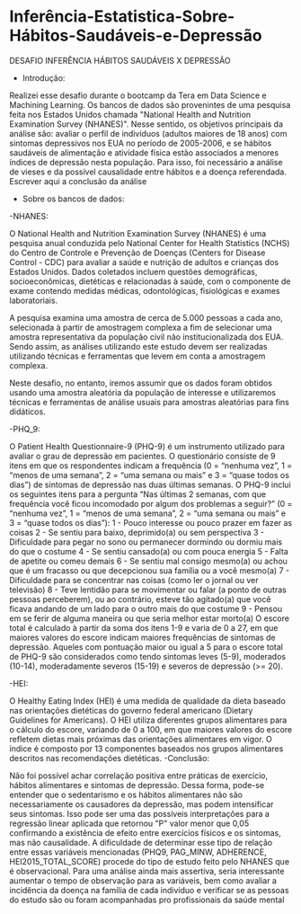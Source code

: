 # Inferência-Estatistica-Sobre-Hábitos-Saudáveis-e-Depressão
DESAFIO INFERÊNCIA HÁBITOS SAUDÁVEIS X DEPRESSÃO

- Introdução:

Realizei esse desafio durante o bootcamp da Tera em Data Science e Machining Learning. Os bancos de dados são provenintes de uma pesquisa feita nos Estados Unidos chamada "National Health and Nutrition Examination Survey (NHANES)". Nesse sentido, os objetivos principais da análise são: avaliar o perfil de indivíduos (adultos maiores de 18 anos) com sintomas depressivos nos EUA no período de 2005-2006, e se hábitos saudáveis de alimentação e atividade física estão associados a menores índices de depressão nesta população. Para isso, foi necessário a análise de vieses e da possível causalidade entre hábitos e a doença referendada. Escrever aqui a conclusão da análise

- Sobre os bancos de dados:
  
 -NHANES:

O National Health and Nutrition Examination Survey (NHANES) é uma pesquisa anual conduzida pelo National Center for Health Statistics (NCHS) do Centro de Controle e Prevenção de Doenças (Centers for Disease Control - CDC) para avaliar a saúde e nutrição de adultos e crianças dos Estados Unidos. Dados coletados incluem questões demográficas, socioeconômicas, dietéticas e relacionadas à saúde, com o componente de exame contendo medidas médicas, odontológicas, fisiológicas e exames laboratoriais.

A pesquisa examina uma amostra de cerca de 5.000 pessoas a cada ano, selecionada à partir de amostragem complexa a fim de selecionar uma amostra representativa da população civil não institucionalizada dos EUA. Sendo assim, as análises utilizando este estudo devem ser realizadas utilizando técnicas e ferramentas que levem em conta a amostragem complexa.

Neste desafio, no entanto, iremos assumir que os dados foram obtidos usando uma amostra aleatória da população de interesse e utilizaremos técnicas e ferramentas de análise usuais para amostras aleatórias para fins didáticos.
  
  -PHQ_9:

O Patient Health Questionnaire-9 (PHQ-9) é um instrumento utilizado para avaliar o grau de depressão em pacientes. O questionário consiste de 9 itens em que os respondentes indicam a frequência (0 = “nenhuma vez”, 1 = “menos de uma semana”, 2 = “uma semana ou mais” e 3 = “quase todos os dias”) de sintomas de depressão nas duas últimas semanas.
O PHQ-9 inclui os seguintes itens para a pergunta “Nas últimas 2 semanas, com que frequência você ficou incomodado por algum dos problemas a seguir?” (0 = “nenhuma vez”, 1 = “menos de uma semana”, 2 = “uma semana ou mais” e 3 = “quase todos os dias”):
1 - Pouco interesse ou pouco prazer em fazer as coisas
2 - Se sentiu para baixo, deprimido(a) ou sem perspectiva
3 - Dificuldade para pegar no sono ou permanecer dormindo ou dormiu mais do que o costume
4 - Se sentiu cansado(a) ou com pouca energia
5 - Falta de apetite ou comeu demais
6 - Se sentiu mal consigo mesmo(a) ou achou que é um fracasso ou que decepcionou sua família ou a você mesmo(a)
7 - Dificuldade para se concentrar nas coisas (como ler o jornal ou ver televisão)
8 - Teve lentidão para se movimentar ou falar (a ponto de outras pessoas perceberem), ou ao contrário, esteve tão agitado(a) que você ficava andando de um lado para o outro mais do que costume
9 - Pensou em se ferir de alguma maneira ou que seria melhor estar morto(a)
O escore total é calculado à partir da soma dos itens 1-9 e varia de 0 a 27, em que maiores valores do escore indicam maiores frequências de sintomas de depressão. Aqueles com pontuação maior ou igual a 5 para o escore total de PHQ-9 são considerados como tendo sintomas leves (5-9), moderados (10-14), moderadamente severos (15-19) e severos de depressão (>= 20). 
  
  -HEI:

O Healthy Eating Index (HEI) é uma medida de qualidade da dieta baseado nas orientações dietéticas do governo federal americano (Dietary Guidelines for Americans). O HEI utiliza diferentes grupos alimentares para o cálculo do escore, variando de 0 a 100, em que maiores valores do escore refletem dietas mais próximas das orientações alimentares em vigor.
O índice é composto por 13 componentes baseados nos grupos alimentares descritos nas recomendações dietéticas.
  -Conclusão:
  
Não foi possível achar correlação positiva entre práticas de exercício, hábitos alimentares e sintomas de depressão. Dessa forma, pode-se entender que o sedentarismo e os hábitos alimentares não são necessariamente os causadores da depressão, mas podem intensificar seus sintomas. Isso pode ser uma das possíveis interpretações para a regressão linear aplicada que retornou "P" valor menor que 0,05 confirmando a existência de efeito entre exercícios físicos e os sintomas, mas não causalidade. A dificuldade de determinar esse tipo de relação entre essas variáveis mencionadas (PHQ9, PAG_MINW, ADHERENCE, HEI2015_TOTAL_SCORE) procede do tipo de estudo feito pelo NHANES que é observacional. Para uma análise ainda mais assertiva, seria interessante aumentar o tempo de observação para as variáveis, bem como avaliar a incidência da doença na família de cada indivíduo e verificar se as pessoas do estudo são ou foram acompanhadas pro profissionais da saúde mental
